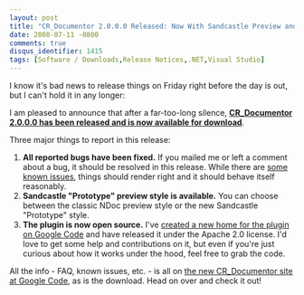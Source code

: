 ```yaml
---
layout: post
title: "CR_Documentor 2.0.0.0 Released: Now With Sandcastle Preview and Open Source Goodness"
date: 2008-07-11 -0800
comments: true
disqus_identifier: 1415
tags: [Software / Downloads,Release Notices,.NET,Visual Studio]
---
```

I know it's bad news to release things on Friday right before the day is
out, but I can't hold it in any longer:

I am pleased to announce that after a far-too-long silence,
[**CR\_Documentor 2.0.0.0 has been released and is now available for
download**](http://code.google.com/p/cr-documentor/).

Three major things to report in this release:

1.  **All reported bugs have been fixed.** If you mailed me or left a
    comment about a bug, it should be resolved in this release. While
    there are [some known
    issues](http://code.google.com/p/cr-documentor/wiki/KnownIssues),
    things should render right and it should behave itself reasonably.
2.  **Sandcastle "Prototype" preview style is available.** You can
    choose between the classic NDoc preview style or the new Sandcastle
    "Prototype" style.
3.  **The plugin is now open source.** I've [created a new home for the
    plugin on Google Code](http://code.google.com/p/cr-documentor/) and
    have released it under the Apache 2.0 license. I'd love to get some
    help and contributions on it, but even if you're just curious about
    how it works under the hood, feel free to grab the code.

All the info - FAQ, known issues, etc. - is all on [the new
CR\_Documentor site at Google
Code](http://code.google.com/p/cr-documentor/), as is the download. Head
on over and check it out!


